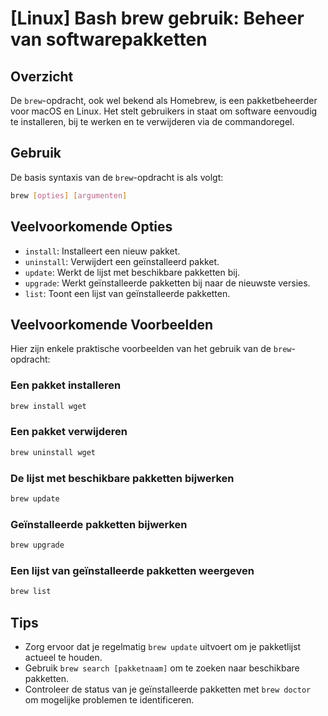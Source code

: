 # [Linux] Bash brew gebruik: Beheer van softwarepakketten

## Overzicht
De `brew`-opdracht, ook wel bekend als Homebrew, is een pakketbeheerder voor macOS en Linux. Het stelt gebruikers in staat om software eenvoudig te installeren, bij te werken en te verwijderen via de commandoregel.

## Gebruik
De basis syntaxis van de `brew`-opdracht is als volgt:

```bash
brew [opties] [argumenten]
```

## Veelvoorkomende Opties
- `install`: Installeert een nieuw pakket.
- `uninstall`: Verwijdert een geïnstalleerd pakket.
- `update`: Werkt de lijst met beschikbare pakketten bij.
- `upgrade`: Werkt geïnstalleerde pakketten bij naar de nieuwste versies.
- `list`: Toont een lijst van geïnstalleerde pakketten.

## Veelvoorkomende Voorbeelden
Hier zijn enkele praktische voorbeelden van het gebruik van de `brew`-opdracht:

### Een pakket installeren
```bash
brew install wget
```

### Een pakket verwijderen
```bash
brew uninstall wget
```

### De lijst met beschikbare pakketten bijwerken
```bash
brew update
```

### Geïnstalleerde pakketten bijwerken
```bash
brew upgrade
```

### Een lijst van geïnstalleerde pakketten weergeven
```bash
brew list
```

## Tips
- Zorg ervoor dat je regelmatig `brew update` uitvoert om je pakketlijst actueel te houden.
- Gebruik `brew search [pakketnaam]` om te zoeken naar beschikbare pakketten.
- Controleer de status van je geïnstalleerde pakketten met `brew doctor` om mogelijke problemen te identificeren.